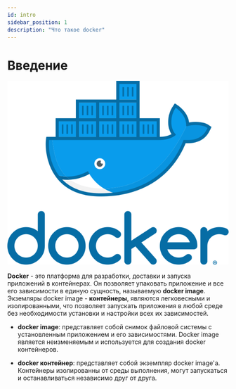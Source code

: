 ```yaml
---
id: intro
sidebar_position: 1
description: "Что такое docker"
---
```


# Введение

![Docker Logo](./img/docker-logo.png)

**Docker** - это платформа для разработки, доставки и запуска приложений в контейнерах. Он позволяет упаковать приложение
и все его зависимости в единую сущность, называемую **docker image**. Экземляры docker image - **контейнеры**,
являются легковесными и изолированными, что позволяет запускать приложения в любой среде без необходимости установки
и настройки всех их зависимостей.

- **docker image**: представляет собой снимок файловой системы с установленным приложением и его зависимостями.
Docker image является неизменяемым и используется для создания docker контейнеров.

- **docker контейнер**: представляет собой экземпляр docker image'а. Контейнеры изолированны от среды выполнения,
могут запускаться и останавливаться независимо друг от друга.
